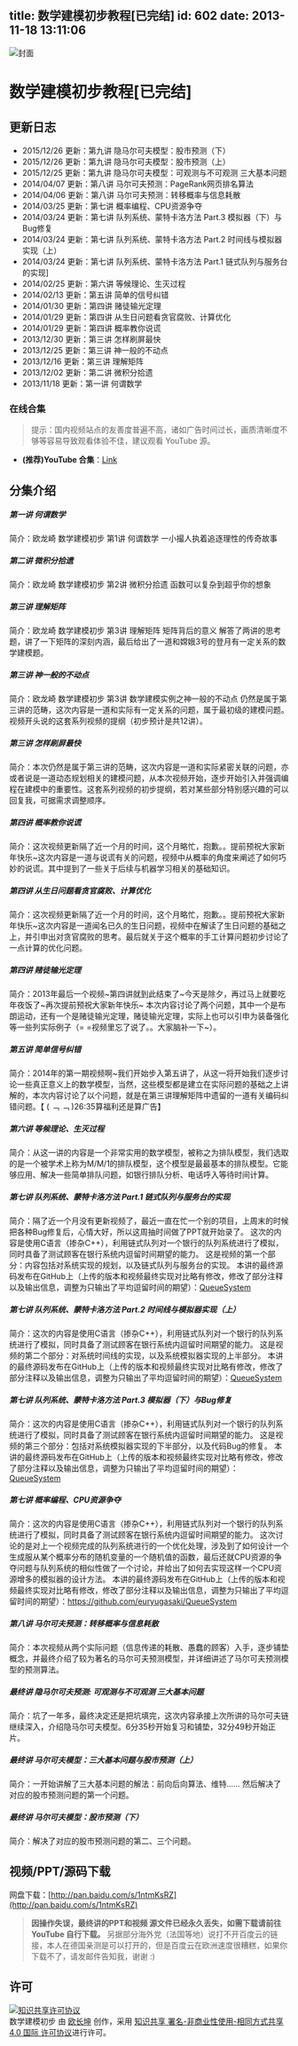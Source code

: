 title: 数学建模初步教程[已完结]
id: 602
date: 2013-11-18 13:11:06
---

![封面](/images/math-modeling/cover.jpg)

# 数学建模初步教程[已完结]

## 更新日志

* 2015/12/26 更新：第九讲 隐马尔可夫模型：股市预测（下）
* 2015/12/26 更新：第九讲 隐马尔可夫模型：股市预测（上）
* 2015/12/25 更新：第九讲 隐马尔可夫模型：可观测与不可观测 三大基本问题
* 2014/04/07 更新：第八讲 马尔可夫预测：PageRank网页排名算法
* 2014/04/06 更新：第八讲 马尔可夫预测：转移概率与信息耗散
* 2014/03/25 更新：第七讲 概率编程、CPU资源争夺
* 2014/03/24 更新：第七讲 队列系统、蒙特卡洛方法 Part.3 模拟器（下）与Bug修复
* 2014/03/24 更新：第七讲 队列系统、蒙特卡洛方法 Part.2 时间线与模拟器实现（上）
* 2014/03/24 更新：第七讲 队列系统、蒙特卡洛方法 Part.1 链式队列与服务台的实现]
* 2014/02/25 更新：第六讲 等候理论、生灭过程
* 2014/02/13 更新：第五讲 简单的信号纠错
* 2014/01/30 更新：第四讲 赌徒输光定理
* 2014/01/29 更新：第四讲 从生日问题看贪官腐败、计算优化
* 2014/01/29 更新：第四讲 概率教你说谎
* 2013/12/30 更新：第三讲 怎样刷屏最快
* 2013/12/25 更新：第三讲 神一般的不动点
* 2013/12/16 更新：第三讲 理解矩阵
* 2013/12/02 更新：第二讲 微积分拾遗
* 2013/11/18 更新：第一讲 何谓数学

### 在线合集

> 提示：国内视频站点的友善度普遍不高，诸如广告时间过长，画质清晰度不够等容易导致观看体验不佳，建议观看 YouTube 源。

* **(推荐)YouTube 合集**：[Link](https://www.youtube.com/watch?v=EUfXE3vP9_A&list=PLwUqqMt5en7c7iZIseCVAS5BX6RPkS-qR)


## 分集介绍

##### 第一讲 何谓数学

简介：欧龙崎 数学建模初步 第1讲 何谓数学 一小撮人执着追逐理性的传奇故事

##### 第二讲 微积分拾遗

简介：欧龙崎 数学建模初步 第2讲 微积分拾遗 函数可以复杂到超乎你的想象

##### 第三讲 理解矩阵

简介：欧龙崎 数学建模初步 第3讲 理解矩阵 矩阵背后的意义 解答了两讲的思考题，讲了一下矩阵的深刻内涵，最后给出了一道和嫦娥3号的登月有一定关系的数学建模题。

##### 第三讲 神一般的不动点

简介：欧龙崎 数学建模初步 第3讲 数学建模实例之神一般的不动点 仍然是属于第三讲的范畴，这次内容是一道和实际有一定关系的问题，属于最初级的建模问题。视频开头说的这套系列视频的提纲（初步预计是共12讲）。

##### 第三讲 怎样刷屏最快

简介：本次仍然是属于第三讲的范畴，这次内容是一道和实际紧密关联的问题，亦或者说是一道动态规划相关的建模问题，从本次视频开始，逐步开始引入并强调编程在建模中的重要性。这套系列视频的初步提纲，若对某些部分特别感兴趣的可以回复我，可据需求调整顺序。

##### 第四讲 概率教你说谎

简介：这次视频更新隔了近一个月的时间，这个月略忙，抱歉。。提前预祝大家新年快乐~这次内容是一道与说谎有关的问题，视频中从概率的角度来阐述了如何巧妙的说谎。其中提到了一些关于后续与机器学习相关的基础知识。

##### 第四讲 从生日问题看贪官腐败、计算优化

简介：这次视频更新隔了近一个月的时间，这个月略忙，抱歉。。提前预祝大家新年快乐~这次内容是一道闻名已久的生日问题，视频中在解读了生日问题的基础之上，并引申出对贪官腐败的思考。最后就关于这个概率的手工计算问题初步讨论了一点计算的优化问题。

##### 第四讲 赌徒输光定理

简介：2013年最后一个视频~第四讲就到此结束了~今天是除夕，再过马上就要吃年夜饭了~再次提前预祝大家新年快乐~ 本次内容讨论了两个问题，其中一个是布朗运动，还有一个是赌徒输光定理，赌徒输光定理，实际上也可以引申为装备强化等一些列实际例子（= =视频里忘了说了。。大家脑补一下~）。

##### 第五讲 简单信号纠错

简介：2014年的第一期视频啊~我们开始步入第五讲了，从这一将开始我们逐步讨论一些真正意义上的数学模型，当然，这些模型都是建立在实际问题的基础之上讲解的，本次内容讨论了以个问题，就是在第三讲理解矩阵中遗留的一道有关编码纠错问题。【 ( ﹁ ﹁ )26:35算福利还是算广告】

##### 第六讲 等候理论、生灭过程

简介：从这一讲的内容是一个非常实用的数学模型，被称之为排队模型，我们选取的是一个被学术上称为M/M/1的排队模型，这个模型是最最基本的排队模型。它能够应用、解决一些简单排队问题，如银行排队分析、电话呼入等待时间计算。

##### 第七讲 队列系统、蒙特卡洛方法 Part.1 链式队列与服务台的实现

简介：隔了近一个月没有更新视频了，最近一直在忙一个别的项目，上周末的时候把各种Bug修复后，心情大好，所以这周抽时间做了PPT就开始录了。
这次的内容是使用C语言（掺杂C++），利用链式队列对一个银行的队列系统进行了模拟，同时具备了测试顾客在银行系统内逗留时间期望的能力。
这是视频的第一个部分：内容包括对系统实现的规划，以及链式队列与服务台的实现。
本讲的最终源码发布在GitHub上（上传的版本和视频最终实现对比略有修改，修改了部分注释以及输出信息，调整为只输出了平均逗留时间的期望）：[QueueSystem](https://github.com/changkun/QueueSystem)

##### 第七讲 队列系统、蒙特卡洛方法 Part.2 时间线与模拟器实现（上）

简介：这次的内容是使用C语言（掺杂C++），利用链式队列对一个银行的队列系统进行了模拟，同时具备了测试顾客在银行系统内逗留时间期望的能力。
这是视频的第二个部分：对系统时间线的实现，以及系统模拟器实现的上半部分。
本讲的最终源码发布在GitHub上（上传的版本和视频最终实现对比略有修改，修改了部分注释以及输出信息，调整为只输出了平均逗留时间的期望）：[QueueSystem](https://github.com/changkun/QueueSystem)

##### 第七讲 队列系统、蒙特卡洛方法 Part.3 模拟器（下）与Bug修复

简介：这次的内容是使用C语言（掺杂C++），利用链式队列对一个银行的队列系统进行了模拟，同时具备了测试顾客在银行系统内逗留时间期望的能力。
这是视频的第三个部分：包括对系统模拟器实现的下半部分，以及代码Bug的修复。
本讲的最终源码发布在GitHub上（上传的版本和视频最终实现对比略有修改，修改了部分注释以及输出信息，调整为只输出了平均逗留时间的期望）：[QueueSystem](https://github.com/changkun/QueueSystem)

##### 第七讲 概率编程、CPU资源争夺

简介：这次的内容是使用C语言（掺杂C++），利用链式队列对一个银行的队列系统进行了模拟，同时具备了测试顾客在银行系统内逗留时间期望的能力。
这次讨论的是对上一个视频完成的队列系统进行的一个优化处理，涉及到了如何设计一个生成服从某个概率分布的随机变量的一个随机值的函数，最后还就CPU资源的争夺问题与队列系统的相似性做了一个讨论，并给出了如何去实现这样一个CPU资源增多的模拟器的设计方法。
本讲的最终源码发布在GitHub上（上传的版本和视频最终实现对比略有修改，修改了部分注释以及输出信息，调整为只输出了平均逗留时间的期望）：https://github.com/euryugasaki/QueueSystem

##### 第八讲 马尔可夫预测：转移概率与信息耗散

简介：本次视频从两个实际问题（信息传递的耗散、愚蠢的顾客）入手，逐步铺垫概念，并最终介绍了较为著名的马尔可夫预测模型，并详细讲述了马尔可夫预测模型的预测算法。

##### 最终讲 隐马尔可夫预测: 可观测与不可观测 三大基本问题

简介：坑了一年多，最终决定还是把坑填完，这次内容承接上次所讲的马尔可夫链继续深入，介绍­隐马尔可夫模型。6分35秒开始复习和铺垫，32分49秒开始正片。

##### 最终讲 马尔可夫模型：三大基本问题与股市预测（上）

简介：一开始讲解了三大基本问题的解法：前向后向算法、维特…… 
然后解决了对应的股市预测问题的第一个问题。

##### 最终讲 马尔可夫模型：股市预测（下）

简介：解决了对应的股市预测问题的第二、三个问题。

## 视频/PPT/源码下载

网盘下载：[http://pan.baidu.com/s/1ntmKsRZ](http://pan.baidu.com/s/1ntmKsRZ)

> **因操作失误，最终讲的PPT和视频 源文件已经永久丢失，如需下载请前往 YouTube 自行下载。**
> 另据部分海外党（法国等地）说打不开百度云的链接，本人在德国亲测是可以打开的，但是百度云在欧洲速度很糟糕，如果你下载不了，请发邮件告知我，谢谢 :)

## 许可

<a rel="license" href="http://creativecommons.org/licenses/by-nc-sa/4.0/"><img alt="知识共享许可协议" style="border-width:0" src="https://i.creativecommons.org/l/by-nc-sa/4.0/88x31.png" /></a><br /><span xmlns:dct="http://purl.org/dc/terms/" href="http://purl.org/dc/dcmitype/MovingImage" property="dct:title" rel="dct:type">数学建模初步</span> 由 <a xmlns:cc="http://creativecommons.org/ns#" href=" https://blog.changkun.de/math-modeling" property="cc:attributionName" rel="cc:attributionURL">欧长坤</a> 创作，采用 <a rel="license" href="http://creativecommons.org/licenses/by-nc-sa/4.0/">知识共享 署名-非商业性使用-相同方式共享 4.0 国际 许可协议</a>进行许可。